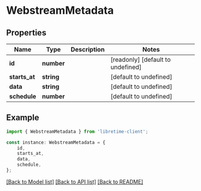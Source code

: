 # WebstreamMetadata


## Properties

Name | Type | Description | Notes
------------ | ------------- | ------------- | -------------
**id** | **number** |  | [readonly] [default to undefined]
**starts_at** | **string** |  | [default to undefined]
**data** | **string** |  | [default to undefined]
**schedule** | **number** |  | [default to undefined]

## Example

```typescript
import { WebstreamMetadata } from 'libretime-client';

const instance: WebstreamMetadata = {
    id,
    starts_at,
    data,
    schedule,
};
```

[[Back to Model list]](../README.md#documentation-for-models) [[Back to API list]](../README.md#documentation-for-api-endpoints) [[Back to README]](../README.md)
